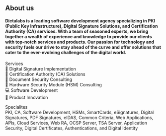 ## About us

#### Dictalabs is a leading software development agency specializing in PKI (Public Key Infrastructure), Digital Signature Solutions, and Certification Authority (CA) services. With a team of seasoned experts, we bring together a wealth of experience and knowledge to provide our clients with top-notch services and products. Our passion for technology and security fuels our drive to stay ahead of the curve and offer solutions that cater to the ever-evolving challenges of the digital world. 

Services\
📝 Digital Signature Implementation\
🔐 Certification Authority (CA) Solutions\
📄 Document Security Consulting\
🔐 Hardware Security Module (HSM) Consulting\
💻 Software Development\
🚀 Product Innovation

Specialites\
PKI, CA, Software Development, HSMs, SmartCards, eSignatures, Digital Signatures, PDF Signatures, eIDAS, Common Criteria, Web Applications, APIs, Cloud Services, Web RA, OCSP Server, TSA Server, Application Security, Digital Certificates, Authentications, and Digital Identity
<!--

**Here are some ideas to get you started:**

🙋‍♀️ A short introduction - what is your organization all about?
🌈 Contribution guidelines - how can the community get involved?
👩‍💻 Useful resources - where can the community find your docs? Is there anything else the community should know?
🍿 Fun facts - what does your team eat for breakfast?
🧙 Remember, you can do mighty things with the power of [Markdown](https://docs.github.com/github/writing-on-github/getting-started-with-writing-and-formatting-on-github/basic-writing-and-formatting-syntax)
-->
